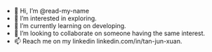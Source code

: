 - 👋 Hi, I’m @read-my-name
- 👀 I’m interested in exploring.
- 🌱 I’m currently learning on developing.
- 💞️ I’m looking to collaborate on someone having the same interest.
- 📫 Reach me on my linkedin linkedin.com/in/tan-jun-xuan.

<!---
read-my-name/read-my-name is a ✨ special ✨ repository because its `README.md` (this file) appears on your GitHub profile.
You can click the Preview link to take a look at your changes.
--->
